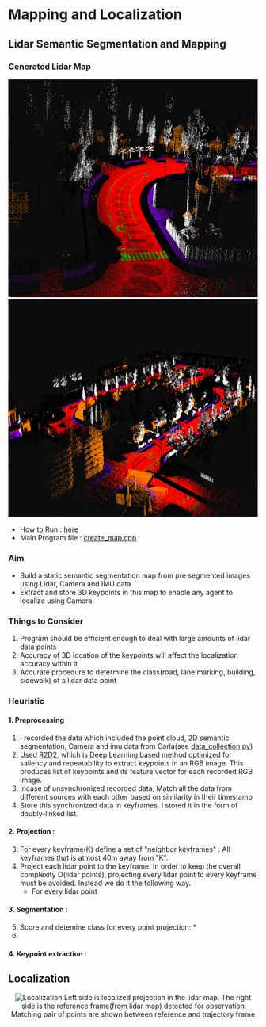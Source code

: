 # Mapping and Localization

## Lidar Semantic Segmentation and Mapping

### Generated Lidar Map
<p align="center"><img src="../images/3.png" alt="lidar_seg" width="800" height="440"/><img src="../images/1.png" alt="lidar_seg" width="800" height="440"/></p>

* How to Run : [here](https://github.com/harshnehal1996/Self-Driving-Vehicle-With-Carla#to-generate-lidar-map)
* Main Program file : [create_map.cpp](https://github.com/harshnehal1996/Self-Driving-Vehicle-With-Carla/blob/master/perception/feature_extraction_and_mapping/create_map.cpp)

### Aim
* Build a static semantic segmentation map from pre segmented images using Lidar, Camera and IMU data
* Extract and store 3D keypoints in this map to enable any agent to localize using Camera

### Things to Consider
1. Program should be efficient enough to deal with large amounts of lidar data points
2. Accuracy of 3D location of the keypoints will affect the localization accuracy within it 
3. Accurate procedure to determine the class(road, lane marking, building, sidewalk) of a lidar data point


### Heuristic

#### 1. Preprocessing
1. I recorded the data which included the point cloud, 2D semantic segmentation, Camera and imu data from Carla(see [data_collection.py](https://github.com/harshnehal1996/Self-Driving-Vehicle-With-Carla/blob/master/data_collection_scripts/perception/localization/collect_trajectory.py))
2. Used [R2D2](https://github.com/naver/r2d2), which is Deep Learning based method optimized for saliency and repeatability to extract keypoints in an RGB image. This produces list of keypoints and its feature vector for each recorded RGB image.
3. Incase of unsynchronized recorded data, Match all the data from different sources with each other based on similarity in their timestamp
4. Store this synchronized data in keyframes. I stored it in the form of doubly-linked list.

#### 2. Projection : 
3. For every keyframe(K) define a set of "neighbor keyframes" : All keyframes that is atmost 40m away from "K".
4. Project each lidar point to the keyframe. In order to keep the overall complexity O(lidar points), projecting every lidar point to every keyframe must be avoided. Instead we do it the following way. 
	* For every lidar point

#### 3. Segmentation : 
5. Score and detemine class for every point projection:
	* 
6. 

#### 4. Keypoint extraction : 




## Localization 

<p align="center"><img src="../images/localization.gif" alt="Localization" width="1000" height="450"/> 
Left side is localized projection in the lidar map. The right side is the reference frame(from lidar map) detected for observation<br>
Matching pair of points are shown between reference and trajectory frame
</p>



